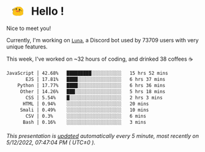 <h1>   <img src="./spoink.gif" style="vertical-align:middle;" width="30px">   Hello ! </h1>

Nice to meet you!

Currently, I'm working on <a href='https://github.com/Asgarrrr/Luna'>`Luna`</a>, a Discord bot used by 73709 users with very unique features.

This week, I've worked on ~32 hours of coding, and drinked 38 coffees ☕

```
JavaScript │ 42.68%   █████████░░░░░░░░░░░   15 hrs 52 mins
       EJS │ 17.81%   ████░░░░░░░░░░░░░░░░   6 hrs 37 mins
    Python │ 17.77%   ████░░░░░░░░░░░░░░░░   6 hrs 36 mins
     Other │ 14.26%   ███░░░░░░░░░░░░░░░░░   5 hrs 18 mins
       CSS │ 5.54%    █░░░░░░░░░░░░░░░░░░░   2 hrs 3 mins
      HTML │ 0.94%    ░░░░░░░░░░░░░░░░░░░░   20 mins
     Smali │ 0.49%    ░░░░░░░░░░░░░░░░░░░░   10 mins
       CSV │ 0.3%     ░░░░░░░░░░░░░░░░░░░░   6 mins
      Bash │ 0.16%    ░░░░░░░░░░░░░░░░░░░░   3 mins
```

###### This presentation is [updated](https://github.com/Asgarrrr) automatically every 5 minute, most recently on 5/12/2022, 07:47:04 PM ( UTC±0 ).